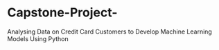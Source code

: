 # Capstone-Project-
Analysing Data on Credit Card Customers to Develop Machine Learning Models Using Python 
